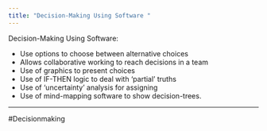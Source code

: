 ```yaml
---
title: "Decision-Making Using Software "
--- 
```

Decision-Making Using Software:

- Use options to choose between alternative choices
- Allows collaborative working  to reach decisions in a team
- Use of graphics to present choices
- Use of IF-THEN  logic to deal with ‘partial’ truths
- Use of ‘uncertainty’ analysis for assigning
- Use of mind-mapping software to show decision-trees. 
---
#Decisionmaking